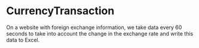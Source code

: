 # CurrencyTransaction
 On a website with foreign exchange information, we take data every 60 seconds to take into account the change in the exchange rate and write this data to Excel.
